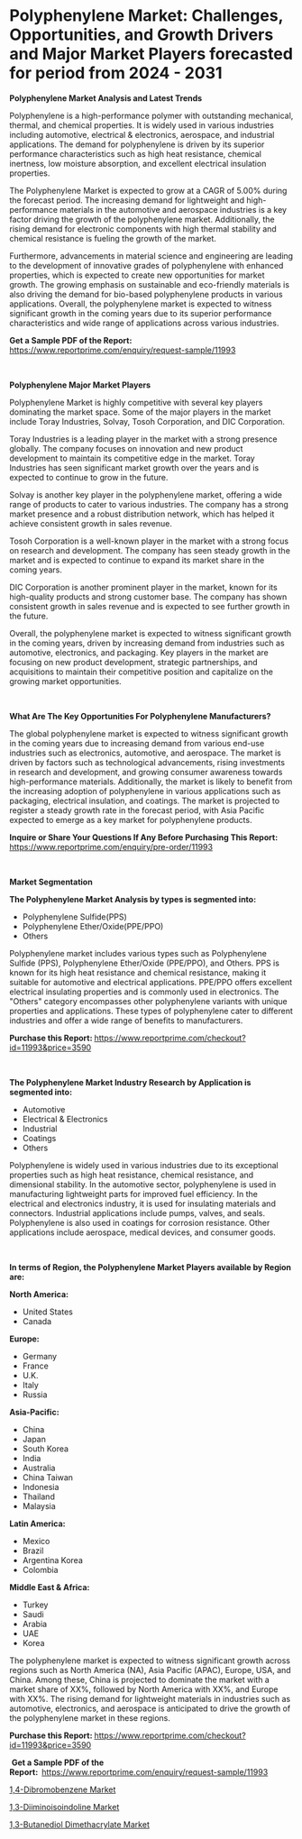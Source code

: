 <p><h1>Polyphenylene Market: Challenges, Opportunities, and Growth Drivers and Major Market Players forecasted for period from 2024 - 2031</h1></p><p><strong>Polyphenylene Market Analysis and Latest Trends</strong></p>
<p><p>Polyphenylene is a high-performance polymer with outstanding mechanical, thermal, and chemical properties. It is widely used in various industries including automotive, electrical & electronics, aerospace, and industrial applications. The demand for polyphenylene is driven by its superior performance characteristics such as high heat resistance, chemical inertness, low moisture absorption, and excellent electrical insulation properties.</p><p>The Polyphenylene Market is expected to grow at a CAGR of 5.00% during the forecast period. The increasing demand for lightweight and high-performance materials in the automotive and aerospace industries is a key factor driving the growth of the polyphenylene market. Additionally, the rising demand for electronic components with high thermal stability and chemical resistance is fueling the growth of the market.</p><p>Furthermore, advancements in material science and engineering are leading to the development of innovative grades of polyphenylene with enhanced properties, which is expected to create new opportunities for market growth. The growing emphasis on sustainable and eco-friendly materials is also driving the demand for bio-based polyphenylene products in various applications. Overall, the polyphenylene market is expected to witness significant growth in the coming years due to its superior performance characteristics and wide range of applications across various industries.</p></p>
<p><strong>Get a Sample PDF of the Report:&nbsp;</strong> <a href="https://www.reportprime.com/enquiry/request-sample/11993">https://www.reportprime.com/enquiry/request-sample/11993</a></p>
<p>&nbsp;</p>
<p><strong>Polyphenylene Major Market Players</strong></p>
<p><p>Polyphenylene Market is highly competitive with several key players dominating the market space. Some of the major players in the market include Toray Industries, Solvay, Tosoh Corporation, and DIC Corporation.</p><p>Toray Industries is a leading player in the market with a strong presence globally. The company focuses on innovation and new product development to maintain its competitive edge in the market. Toray Industries has seen significant market growth over the years and is expected to continue to grow in the future.</p><p>Solvay is another key player in the polyphenylene market, offering a wide range of products to cater to various industries. The company has a strong market presence and a robust distribution network, which has helped it achieve consistent growth in sales revenue.</p><p>Tosoh Corporation is a well-known player in the market with a strong focus on research and development. The company has seen steady growth in the market and is expected to continue to expand its market share in the coming years.</p><p>DIC Corporation is another prominent player in the market, known for its high-quality products and strong customer base. The company has shown consistent growth in sales revenue and is expected to see further growth in the future.</p><p>Overall, the polyphenylene market is expected to witness significant growth in the coming years, driven by increasing demand from industries such as automotive, electronics, and packaging. Key players in the market are focusing on new product development, strategic partnerships, and acquisitions to maintain their competitive position and capitalize on the growing market opportunities.</p></p>
<p>&nbsp;</p>
<p><strong>What Are The Key Opportunities For Polyphenylene Manufacturers?</strong></p>
<p><p>The global polyphenylene market is expected to witness significant growth in the coming years due to increasing demand from various end-use industries such as electronics, automotive, and aerospace. The market is driven by factors such as technological advancements, rising investments in research and development, and growing consumer awareness towards high-performance materials. Additionally, the market is likely to benefit from the increasing adoption of polyphenylene in various applications such as packaging, electrical insulation, and coatings. The market is projected to register a steady growth rate in the forecast period, with Asia Pacific expected to emerge as a key market for polyphenylene products.</p></p>
<p><strong>Inquire or Share Your Questions If Any Before Purchasing This Report:</strong> <a href="https://www.reportprime.com/enquiry/pre-order/11993">https://www.reportprime.com/enquiry/pre-order/11993</a></p>
<p>&nbsp;</p>
<p><strong>Market Segmentation</strong></p>
<p><strong>The Polyphenylene Market Analysis by types is segmented into:</strong></p>
<p><ul><li>Polyphenylene Sulfide(PPS)</li><li>Polyphenylene Ether/Oxide(PPE/PPO)</li><li>Others</li></ul></p>
<p><p>Polyphenylene market includes various types such as Polyphenylene Sulfide (PPS), Polyphenylene Ether/Oxide (PPE/PPO), and Others. PPS is known for its high heat resistance and chemical resistance, making it suitable for automotive and electrical applications. PPE/PPO offers excellent electrical insulating properties and is commonly used in electronics. The "Others" category encompasses other polyphenylene variants with unique properties and applications. These types of polyphenylene cater to different industries and offer a wide range of benefits to manufacturers.</p></p>
<p><strong>Purchase this Report:&nbsp;</strong><a href="https://www.reportprime.com/checkout?id=11993&price=3590">https://www.reportprime.com/checkout?id=11993&price=3590</a></p>
<p>&nbsp;</p>
<p><strong>The Polyphenylene Market Industry Research by Application is segmented into:</strong></p>
<p><ul><li>Automotive</li><li>Electrical & Electronics</li><li>Industrial</li><li>Coatings</li><li>Others</li></ul></p>
<p><p>Polyphenylene is widely used in various industries due to its exceptional properties such as high heat resistance, chemical resistance, and dimensional stability. In the automotive sector, polyphenylene is used in manufacturing lightweight parts for improved fuel efficiency. In the electrical and electronics industry, it is used for insulating materials and connectors. Industrial applications include pumps, valves, and seals. Polyphenylene is also used in coatings for corrosion resistance. Other applications include aerospace, medical devices, and consumer goods.</p></p>
<p>&nbsp;</p>
<p><strong>In terms of Region, the Polyphenylene Market Players available by Region are:</strong></p>
<p>
    <p> <strong> North America: </strong>
        <ul>
            <li>United States</li>
            <li>Canada</li>
        </ul>
        </p> 
    <p> <strong> Europe: </strong>
        <ul>
            <li>Germany</li>
            <li>France</li>
            <li>U.K.</li>
            <li>Italy</li>
            <li>Russia</li>
        </ul>
        </p> 
    <p> <strong> Asia-Pacific: </strong>
        <ul>
            <li>China</li>
            <li>Japan</li>
            <li>South Korea</li>
            <li>India</li>
            <li>Australia</li>
            <li>China Taiwan</li>
            <li>Indonesia</li>
            <li>Thailand</li>
            <li>Malaysia</li>
        </ul>
        </p> 
    <p> <strong> Latin America: </strong>
        <ul>
            <li>Mexico</li>
            <li>Brazil</li>
            <li>Argentina Korea</li>
            <li>Colombia</li>
        </ul>
        </p> 
    <p> <strong> Middle East & Africa: </strong>
        <ul>
            <li>Turkey</li>
            <li>Saudi</li>
            <li>Arabia</li>
            <li>UAE</li>
            <li>Korea</li>
        </ul>
    </p>
    </p>
<p><p>The polyphenylene market is expected to witness significant growth across regions such as North America (NA), Asia Pacific (APAC), Europe, USA, and China. Among these, China is projected to dominate the market with a market share of XX%, followed by North America with XX%, and Europe with XX%. The rising demand for lightweight materials in industries such as automotive, electronics, and aerospace is anticipated to drive the growth of the polyphenylene market in these regions.</p></p>
<p><strong>Purchase this Report: </strong><a href="https://www.reportprime.com/checkout?id=11993&price=3590">https://www.reportprime.com/checkout?id=11993&price=3590</a></p>
<p>&nbsp;<strong>Get a Sample PDF of the Report:&nbsp;&nbsp;</strong><a href="https://www.reportprime.com/enquiry/request-sample/11993">https://www.reportprime.com/enquiry/request-sample/11993</a></p>
<p><strong></strong></p>
<p><p><a href="https://view.publitas.com/reportprime-1/global-14-dibromobenzene-market-size-and-market-trends-insights-and-projections-from-2023-to-2030/">1,4-Dibromobenzene Market</a></p><p><a href="https://view.publitas.com/reportprime-1/13-diiminoisoindoline-market-challenges-opportunities-and-growth-drivers-and-major-market-players-forecasted-for-period-from-2023-2030/">1,3-Diiminoisoindoline Market</a></p><p><a href="https://view.publitas.com/reportprime-1/13-butanediol-dimethacrylate-market-offer-valuable-insights-into-market-size-market-share-market-trends-and-projections-spanning-from-2023-to-2030/">1,3-Butanediol Dimethacrylate Market</a></p></p>